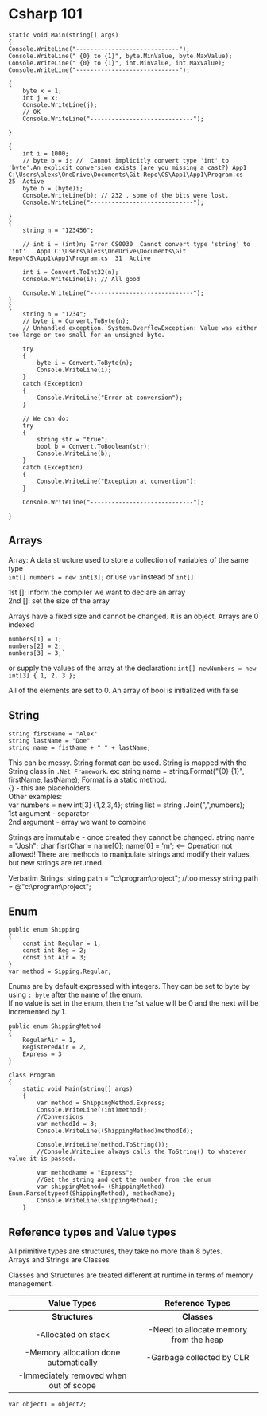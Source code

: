 # Csharp 101 
  
    static void Main(string[] args)
    {
    Console.WriteLine("-----------------------------");
    Console.WriteLine(" {0} to {1}", byte.MinValue, byte.MaxValue);
    Console.WriteLine(" {0} to {1}", int.MinValue, int.MaxValue);
    Console.WriteLine("-----------------------------");

    {
        byte x = 1;
        int j = x;
        Console.WriteLine(j);
        // OK
        Console.WriteLine("-----------------------------");

    }

    {
        int i = 1000;
        // byte b = i; //  Cannot implicitly convert type 'int' to 'byte'.An explicit conversion exists (are you missing a cast?) App1 C:\Users\alexs\OneDrive\Documents\Git Repo\CS\App1\App1\Program.cs	25	Active
        byte b = (byte)i;
        Console.WriteLine(b); // 232 , some of the bits were lost.
        Console.WriteLine("-----------------------------");

    }
    {
        string n = "123456";

        // int i = (int)n; Error CS0030  Cannot convert type 'string' to 'int'   App1 C:\Users\alexs\OneDrive\Documents\Git Repo\CS\App1\App1\Program.cs  31  Active

        int i = Convert.ToInt32(n);
        Console.WriteLine(i); // All good

        Console.WriteLine("-----------------------------");
    }
    {
        string n = "1234";
        // byte i = Convert.ToByte(n);
        // Unhandled exception. System.OverflowException: Value was either too large or too small for an unsigned byte.

        try
        {
            byte i = Convert.ToByte(n);
            Console.WriteLine(i);
        }
        catch (Exception)
        {
            Console.WriteLine("Error at conversion");
        }

        // We can do:
        try
        {
            string str = "true";
            bool b = Convert.ToBoolean(str);
            Console.WriteLine(b);
        }
        catch (Exception)
        {
            Console.WriteLine("Exception at convertion");
        }
        
        Console.WriteLine("-----------------------------");

    }

## Arrays

Array: A data structure used to store a collection of variables of the same type  
`int[] numbers = new int[3];`
or use `var` instead of `int[]`

1st []: inform the compiler we want to declare an array  
2nd []: set the size of the array

Arrays have a fixed size and cannot be changed. It is an object.
Arrays are 0 indexed

    numbers[1] = 1;
    numbers[2] = 2;
    numbers[3] = 3;`

or supply the values of the array at the declaration: `int[] newNumbers = new int[3] { 1, 2, 3 };`

All of the elements are set to 0.
An array of bool is initialized with false

## String  
    string firstName = "Alex"
    string lastName = "Doe"
    string name = fistName + " " + lastName;
 This can be messy. String format can be used. String is mapped with the String class in `.Net Framework`.
ex:
    string name = string.Format("{0} {1}", firstName, lastName);
Format is a static method.  
{} - this are placeholders.  
Other examples:  
    var numbers = new int[3] {1,2,3,4};
    string list = string .Join(",",numbers);  
1st argument - separator  
2nd argument - array we want to combine  
  
Strings are immutable - once created they cannot be changed.
    string name = "Josh";
    char fisrtChar = name[0];
    name[0] = 'm'; <-- Operation not allowed!
There are methods to manipulate strings and modify their values, but new strings are returned.
  
Verbatim Strings:
    string path = "c:\\program\\project"; 
    //too messy
    string path = @"c:\program\project";
  
## Enum  
  
    public enum Shipping
    {
        const int Regular = 1;
        const int Reg = 2;
        const int Air = 3;
    }
    var method = Sipping.Regular;

Enums are  by default expressed with integers. They can be set to byte by using `: byte` after the name of the enum.  
If no value is set in the enum, then the 1st value will be 0 and the next will be incremented by 1.  

    public enum ShippingMethod
    {
        RegularAir = 1,
        RegisteredAir = 2,
        Express = 3 
    }

    class Program
    {
        static void Main(string[] args)
        {
            var method = ShippingMethod.Express;
            Console.WriteLine((int)method);
            //Conversions
            var methodId = 3;
            Console.WriteLine((ShippingMethod)methodId);

            Console.WriteLine(method.ToString());
            //Console.WriteLine always calls the ToString() to whatever value it is passed.

            var methodName = "Express";
            //Get the string and get the number from the enum
            var shippingMethod= (ShippingMethod) Enum.Parse(typeof(ShippingMethod), methodName);
            Console.WriteLine(shippingMethod);
        }
## Reference types and Value types
  
All primitive types are structures, they take no more than 8 bytes.  
Arrays and Strings are Classes 
  
Classes and Structures are treated different at runtime in terms of memory management.  
  
Value Types | Reference Types |
:---: | :---: |
**Structures** | **Classes** |
-Allocated on stack | -Need to allocate memory from the heap
-Memory allocation done automatically | -Garbage collected by CLR
-Immediately removed when out of scope |
  
    var object1 = object2;
  
